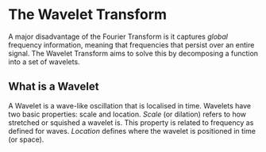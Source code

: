 # The Wavelet Transform

A major disadvantage of the Fourier Transform is it captures *global* frequency information, meaning that frequencies that persist over an entire signal. The Wavelet Transform aims to solve this by decomposing a function into a set of wavelets.

## What is a Wavelet
A Wavelet is a wave-like oscillation that is localised in time. Wavelets have two basic properties: scale and location. *Scale* (or dilation) refers to how stretched or squished a wavelet is. This property is related to frequency as defined for waves. *Location* defines where the wavelet is positioned in time (or space).